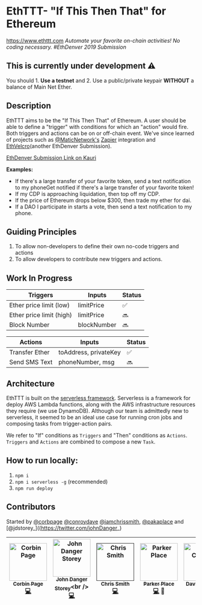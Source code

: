 # EthTTT- "If This Then That" for Ethereum 
https://www.ethttt.com
_Automate your favorite on-chain activities! No coding necessary. #EthDenver 2019 Submission_

## This is currently under development :warning:
You should 1. **Use a testnet** and 2. Use a public/private keypair **WITHOUT** a balance of Main Net Ether.

## Description
EthTTT aims to be the "If This Then That" of Ethereum. A user should be able to define a "trigger" with conditions for which an "action" would fire. Both triggers and actions can be on or off-chain event. We've since learned of projects such as [@MaticNetwork's](https://github.com/maticnetwork) [Zapier](https://matic.network/dagger/zapier/) integration and [EthVelcro](https://kauri.io/article/172e228b2e7d4beaa59c0a49a027ef1e/v1/ethvelcro)(another EthDenver Submission).

[EthDenver Submission Link on Kauri](https://kauri.io/article/472179d37d274fb6b67f999a457d87b0/v2/eth-this-then-that-(ifttt-for-ethereum)) 

**Examples:**
* If there's a large transfer of your favorite token, send a text notification to my phoneGet notified if there's a large transfer of your favorite token! 
* If my CDP is approaching liquidation, then top off my CDP.
* If the price of Ethereum drops below $300, then trade my ether for dai.
* If a DAO I participate in starts a vote, then send a text notification to my phone.

## Guiding Principles
1. To allow non-developers to define their own no-code triggers and actions
2. To allow developers to contribute new triggers and actions. 


## Work In Progress
Triggers | Inputs | Status
------------- | ------------- | -------------
| Ether price limit (low)| limitPrice | :white_check_mark:|
| Ether price limit (high) | limitPrice | :soon:
| Block Number | blockNumber| :soon:


|Actions | Inputs | Status| 
------------- | ------------- | -------------
Transfer Ether | toAddress, privateKey | :white_check_mark:
Send SMS Text  | phoneNumber, msg | :soon:

## Architecture
EthTTT is built on the [serverless framework](https://www.npmjs.com/package/serverless). Serverless is a framework for deploy AWS Lambda functions, along with the AWS infrastructure resources they require (we use DynamoDB). Although our team is admittedly new to serverless, it seemed to be an ideal use case for running cron jobs and composing tasks from trigger-action pairs. 

We refer to "If" conditions as `Triggers` and "Then" conditions as `Actions`. `Triggers` and `Actions` are combined to compose a new `Task`. 

## How to run locally:
1. `npm i`
2. `npm i serverless -g` (recommended) 
3. `npm run deploy`

## Contributors
Started by [@corbpage](https://twitter.com/corbpage) [@conroydave](https://twitter.com/conroydave) [@iamchrissmith](https://twitter.com/iamchrissmith), [@pakaplace](https://twitter.com/Parker_Place) and [@jdstorey_]((https://twitter.com/johnDanger_)

| [<img src="https://avatars0.githubusercontent.com/u/1858017?s=400&v=4" width="100px;" alt="Corbin Page"/><br /><sub><b>Corbin Page</b></sub>](https://twitter.com/corbpage)<br />[💻](https://github.com/kentcdodds/eththisthenthat/if-be/commits?author=kentcdodds "Code") | [<img src="https://avatars2.githubusercontent.com/u/2646310?s=400&v=4" width="100px;" alt="John Danger Storey"/><br /><sub><b>John Danger Storey</b></sub>](https://twitter.com/johnDanger_)<br />[💻](https://github.com/eththisthenthat/if-be/commits?author=johndangerstorey "Code") | [<img src="https://avatars3.githubusercontent.com/u/1408372?s=400&v=4" width="100px;" alt="Chris Smith"/><br /><sub><b>Chris Smith</b></sub>]()<br />[💻](https://github.com/eththisthenthat/if-be?author=iamchrissmith "Code") | [<img src="https://avatars0.githubusercontent.com/u/19257612?s=460&v=4" width="100px;" alt="Parker Place"/><br /><sub><b>Parker Place</b></sub>](https://twitter.com/pakaplace)<br />[💻](https://github.com/pakaplace/eththisthenthat/if-be/commits?author=pakaplace "Code") 📖 | [<img src="https://avatars3.githubusercontent.com/u/4235274?s=400&v=4" width="100px;" alt="David Conroy"/><br /><sub><b>David Conroy</b></sub>](http://twitter.com/dconroy)<br />[💻](https://github.com/eththisthenthat/if-be/commits?author=dconroy "Code") | 
| :---: | :---: | :---: | :---: | :---: | 


